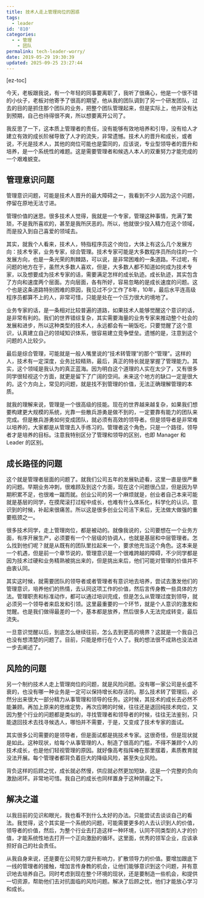 ```yaml
---
title: 技术人走上管理岗位的困惑
tags:
  - leader
id: '810'
categories:
  - - 管理
    - 团队
permalink: tech-leader-worry/
date: 2019-05-29 19:30:39
updated: 2025-09-25 23:27:44
---
```


[ez-toc]

今天，老板跟我说，有一个年轻的同事要离职了，我听了很痛心，他是一个很不错的小伙子，老板对他寄予了很高的期望，他从我的团队调到了另一个研发团队，过去的目的是抓住那个团队的业务，把整个团队管理起来，但是实际上，他并没有达到预期，自己也待得很不爽，所以想要离开公司了。

我反思了一下，这本质上管理者的责任，没有能够有效地培养和引导，没有给人才建立有效的成长阶梯导致了人才的流失，非常遗憾。技术人的晋升和成长，或者说，不光是技术人，其他的岗位可能也是雷同的，应该说，专业型领导者的晋升和培养，是一个系统性的难题。这是需要管理者和候选人本人的双重努力才能完成的一个艰难蜕变。

## 管理意识问题

管理意识问题，可能是技术人晋升的最大障碍之一，我看到不少人因为这个问题，停留在原地无法寸进。

管理价值的迷思。很多技术人觉得，我就是一个专家，管理这种事情，充满了繁琐，不是我所喜欢的，甚至是我所厌恶的。所以，他就很少投入精力在这个领域，而是投入到自己喜爱的领域去。

其实，就我个人看来，技术人，特指程序员这个岗位，大体上有这么几个发展方向：技术专家，业务专家，综合管理。技术专家可能是大多数程序员所向往的一个发展方向，也是一条光荣的荆棘路，可以说，是非常困难的一条道路。不过呢，有问题的地方在于，虽然大多数人喜欢，但是，大多数人都不知道如何成为技术专家，以及想要成为技术专家的话，需要满足怎样的成长轨迹。成长轨迹，其实包含了方向和速度两个层面。方向层面，各有所好，容易忽略的是成长速度的问题。这个也是这条道路特别困难的原因，我见过不少工作了8年，10年，最后水平连高级程序员都算不上的人，非常可惜，只能是处在一个压力很大的境地了。

业务专家的话，是一条相对比较普遍的道路，如果技术人能够觉醒这个意识的话，是非常有利的。我们的世界错综复杂，其实需要海量的业务专家来推动整个社会的发展和进步，所以这种类型的技术人，永远都会有一碗饭吃，只要觉醒了这个意识，认真建立自己的领域知识体系，很容易建立竞争壁垒。遗憾的是，注意到这个问题的人比较少。

最后是综合管理，可能就是一般人嘴里说的“技术转管理”的那个“管理”。这样的人，技术有一定深度，业务比较精熟，最后，真正的特长就是掌握了管理能力。其实，这个领域是我认为的真正蓝海。因为明白这个道理的人实在太少了，又有很多同学很轻视这个方面，就更是留下了广阔的空间。未来这个地方的缺口一定是很大的。这个方向上，常见的问题，就是找不到管理的价值，无法正确理解管理的本质。

就我的理解来说，管理是一个很高级的技能。现在的世界越来越复杂，如果我们想要构建更大规模的系统，光靠一些散兵游勇是做不到的，一定要靠有能力的团队来完成。但是散兵游勇如何变成团队，就必须有高效的领导者。但是领导者是非常难以培养的，大家都是从管理去入手练习的。管理者这个角色，只是一个路径，领导者才是培养的目标。注意我特别区分了管理和领导的区别，也即 Manager 和 Leader 的区别。

## 成长路径的问题

这个就是管理者层面的问题了。就我们公司五年的发展轨迹看，这里一直是很严重的问题。早期业务冲刺，很难顾及到这个方面，现在这个问题很凸显，但是因为早期积累不足，也很难一蹴而就。创业公司的另一个麻烦就是，创业者自己本来可能就是基层的同学，在摸爬滚打过程中成长，也难有什么体系化，科学化的认识。意识到的时候，补起来很痛苦。所以这是很多创业公司活下来后，无法做大做强的重要瓶颈之一。

很多技术同学，走上管理岗位，都是被动的。就像我说的，公司要想在一个业务方面，有序开展生产，必须要有一个个层级的协调人，也就是基层和中层管理者。怎么找到他们呢？就是从既有的团队里拉起来一个，要求他充当这个角色。这本来是一个机遇，但是前一个章节说的，管理意识是一个很难跨越的障碍，不少同学都是因为技术过硬和业务精熟被挑出来的，但是挑出来后，他们可能对管理的价值并不由衷认同。

其实这时候，就需要团队的领导者或者管理者有意识地去培养，尝试去激发他们的管理意识，培养他们的热情，去认同这项工作的价值，然后言传身教一些具体的方法。管理职责和标准动作，都可以通过培训完成，但是怎么从管理过度到领导，就必须另一个领导者来启发和引领。这里最重要的一个环节，就是个人意识的激发和觉醒。也是我们做得最差的一个，基本都是放养，然后很多人无法完成转变，最后流失。

一旦意识觉醒以后，到底怎么继续往前，怎么去到更高的境界？这就是一个我自己也没有想清楚的问题了。目前，只能是修行在个人了。我的想法很不成熟也没法进一步去阐述了。

## 风险的问题

另一个制约技术人走上管理岗位的问题，就是风险问题。没有哪一家公司是长盛不衰的，也没有哪一种业务是一定可以保持增长和存活的。那么技术转了管理后，必然分出来很大一部分精力从事管理和领导的任务。这时候，其技术的成长去必然不能兼顾。再加上原来的思维定势，再次应聘的时候，往往还是退回纯技术岗位，又因为整个行业的问题都是类似的，寻找管理者和领导者的时候，往往无法鉴别，只能退回技术去找寻候选人，哪怕并不需要，于是，又变成了技术专家的面试。

其实很多公司需要的是领导者，但是面试都是挑技术专家。这很奇怪，但是现状就是如此。这种现状，给每个从事管理的人，制造了很高的门槛，不得不兼顾个人的技术成长，也是他们轻视管理的原因。就好像高考指挥棒在那里摆着，素质教育就没法开展。每个管理者都背负着巨大的降级风险，甚至失业风险。

背负这样的后顾之忧，成长就必然慢，供应就必然更加短缺，这是一个完整的负向激励闭环。非常地可惜。我自己的成长也同样置身于这种阴霾之下。

## 解决之道

以我目前的见识和眼光，我也看不到什么太好的办法。只能尝试去谈谈自己的看法。我觉得，这个其实是一个系统的问题，可能需要更多的人去认识到人的价值，领导者的价值，然后，为整个行业去打造这样一种环境，认同不同类型的人才的价值，才能系统性地去打开一个正向激励的循环。这里面，优秀的领军企业，应该承担好自己的社会责任。

从我自身来说，还是要在公司努力提升影响力，扩散领导力的价值。要增加跟底下一线的管理者的接触，增加言传身教的机会，让他们能够意识到这个问题，并有意识地去培养自己。同时考虑到现在整个环境的现状，还是要制造一些机会，和提供一切资源，帮助他们去对抗面临的风险问题。解决了后顾之忧，他们才能放心学习和成长。